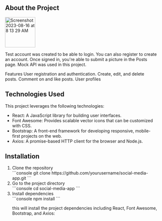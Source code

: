 ## About the Project

<img width="100" alt="Screenshot 2023-08-16 at 8 13 29 AM" src="https://github.com/arturo201/SocialMediaConcept/assets/41337829/541b57c8-f9bd-4a9b-a238-5f0330c16376">

<p>Test account was created to be able to login. You can also register to create an account. Once signed in, you're able to submit a picture in the Posts page. Mock API was used in this project.

Features
User registration and authentication.
Create, edit, and delete posts.
Comment on and like posts.
User profiles

</p>

## Technologies Used
<p>This project leverages the following technologies:</p>

<ul>
<li>React: A JavaScript library for building user interfaces.</li>
<li>Font Awesome: Provides scalable vector icons that can be customized with CSS.</li>
<li>Bootstrap: A front-end framework for developing responsive, mobile-first projects on the web.</li>
<li>Axios: A promise-based HTTP client for the browser and Node.js.</li>
</ul>

## Installation
<ol>
<li>Clone the repository</li>
```console
git clone https://github.com/yourusername/social-media-app.git
```
<li>Go to the project directory</li>
```console
cd social-media-app
```
<li>Install dependencies</li>
```console
npm install
```
<p>this will install the project dependencies including React, Font Awesome, Bootstrap, and Axios: </p>
</ol>










